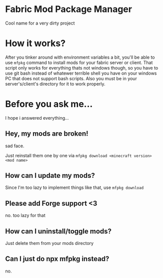 # Fabric Mod Package Manager

Cool name for a very dirty project

# How it works?

After you tinker around with environment variables a bit, you'll be
able to use `mfpkg` command to install mods for your fabric
server or client. That script only works for everything thats
not windows though, so you have to use git bash instead of whatewer
terrible shell you have on your windows PC that does not support
bash scripts. Also you must be in your server's/client's directory
for it to work properly.

# Before you ask me...

I hope i answered everything...

## Hey, my mods are broken!

sad face.

Just reinstall them one by one via `mfpkg download <minecraft version> <mod name>`

## How can I update my mods?

Since I'm too lazy to implement things like that, use `mfpkg download`

## Please add Forge support <3

no. too lazy for that

## How can I uninstall/toggle mods?

Just delete them from your mods directory

## Can I just do npx mfpkg instead?

no.
